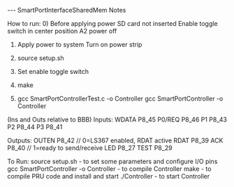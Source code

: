 --- SmartPortInterfaceSharedMem Notes

How to run:
0) Before applying power
	SD card not inserted
	Enable toggle switch in center position
	A2 power off

1) Apply power to system
	Turn on power strip

2) source setup.sh

3) Set enable toggle switch

4) make

5) gcc SmartPortControllerTest.c -o Controller
   gcc SmartPortController -o Controller

	



(Ins and Outs relative to BBB)
Inputs:
WDATA	P8_45
P0/REQ	P8_46
P1		P8_43
P2		P8_44
P3		P8_41

Outputs:
OUTEN	P8_42	// 0=LS367 enabled, RDAT active
RDAT	P8_39
ACK		P8_40	// 1=ready to send/receive
LED		P8_27
TEST	P8_29


To Run:
source setup.sh							- to set some parameters and configure I/O pins
gcc SmartPortController -o Controller	- to compile Controller
make									- to compile PRU code and install and start
./Controller							- to start Controller

